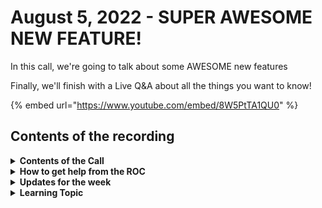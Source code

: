 # August 5, 2022 - SUPER AWESOME NEW FEATURE!

In this call, we're going to talk about some AWESOME new features

Finally, we'll finish with a Live Q\&A about all the things you want to know!

{% embed url="https://www.youtube.com/embed/8W5PtTA1QU0" %}

## Contents of the recording

<details>

<summary><strong>Contents of the Call</strong></summary>

This call is for people who are interested in building their own workflows. We will talk about the platform, news, some training, and any Q\&A. As always, feel free to unmute and interrupt us, this is an interactive call!

</details>

<details>

<summary><strong>How to get help from the ROC</strong></summary>

How to get help - Engage the ROC in Slack - Email support coming soon! - \[FUTURE] Live chat in the app - Would this be helpful to people? - Documentation - https://rewst.help - Feature Requests - https://rewst.canny.io/

</details>

<details>

<summary><strong>Updates for the week</strong></summary>

* Connectwise Control
* HTTP Request Action changes!
  * support for raw body
  * Support for uploading files! (source within workflow or from external URLs)
* CyberCNS Bug Fixes (their new architecture has broken some stuff)
* Monaco Improvements: More autocomplete hints!
* regex\_findall filter
* Publish Result As
* Live views of Results pages as websocket / fix for workflow logs not showing properly after WF changes
* Removed incomplete/unused Integrations from setup page
* Data Transform Actions!!

</details>

<details>

<summary><strong>Learning Topic</strong></summary>

* Demo of New Transform Actions!

</details>
